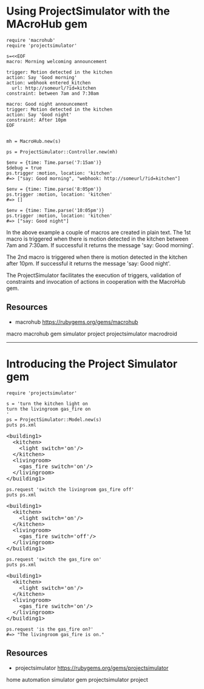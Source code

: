 # Using ProjectSimulator with the MAcroHub gem


    require 'macrohub'
    require 'projectsimulator'

    s=<<EOF
    macro: Morning welcoming announcement

    trigger: Motion detected in the kitchen
    action: Say 'Good morning'
    action: webhook entered_kitchen
      url: http://someurl/?id=kitchen
    constraint: between 7am and 7:30am

    macro: Good night announcement
    trigger: Motion detected in the kitchen
    action: Say 'Good night'
    constraint: After 10pm
    EOF


    mh = MacroHub.new(s)

    ps = ProjectSimulator::Controller.new(mh)

    $env = {time: Time.parse('7:15am')}
    $debug = true
    ps.trigger :motion, location: 'kitchen'
    #=> ["say: Good morning", "webhook: http://someurl/?id=kitchen"] 

    $env = {time: Time.parse('8:05pm')}
    ps.trigger :motion, location: 'kitchen'
    #=> []

    $env = {time: Time.parse('10:05pm')}
    ps.trigger :motion, location: 'kitchen'
    #=> ["say: Good night"] 


In the above example a couple of macros are created in plain text. The 1st macro is triggered when there is motion detected in the kitchen between 7am and 7:30am. If successful it returns the message 'say: Good morning'.

The 2nd macro is triggered when there is motion detected in the kitchen after 10pm. If successful it returns the message 'say: Good night'.

The ProjectSimulator facilitates the execution of triggers, validation of constraints and invocation of actions in cooperation with the MacroHub gem.

## Resources

* macrohub https://rubygems.org/gems/macrohub

macro macrohub gem simulator project projectsimulator macrodroid

--------------------------------

# Introducing the Project Simulator gem

    require 'projectsimulator'

    s = 'turn the kitchen light on
    turn the livingroom gas_fire on
    '
    ps = ProjectSimulator::Model.new(s)
    puts ps.xml

<pre>
&lt;building1&gt;
  &lt;kitchen&gt;
    &lt;light switch='on'/&gt;
  &lt;/kitchen&gt;
  &lt;livingroom&gt;
    &lt;gas_fire switch='on'/&gt;
  &lt;/livingroom&gt;
&lt;/building1&gt;
</pre>

    ps.request 'switch the livingroom gas_fire off'
    puts ps.xml

<pre>
&lt;building1&gt;
  &lt;kitchen&gt;
    &lt;light switch='on'/&gt;
  &lt;/kitchen&gt;
  &lt;livingroom&gt;
    &lt;gas_fire switch='off'/&gt;
  &lt;/livingroom&gt;
&lt;/building1&gt;
</pre>

    ps.request 'switch the gas_fire on'
    puts ps.xml

<pre>
&lt;building1&gt;
  &lt;kitchen&gt;
    &lt;light switch='on'/&gt;
  &lt;/kitchen&gt;
  &lt;livingroom&gt;
    &lt;gas_fire switch='on'/&gt;
  &lt;/livingroom&gt;
&lt;/building1&gt;
</pre>

    ps.request 'is the gas_fire on?'
    #=> "The livingroom gas_fire is on."

## Resources 

* projectsimulator https://rubygems.org/gems/projectsimulator

home automation simulator gem projectsimulator project
